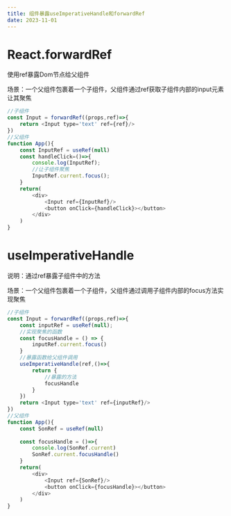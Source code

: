 ```yaml
---
title: 组件暴露useImperativeHandle和forwardRef
date: 2023-11-01
---
```


# React.forwardRef 
使用ref暴露Dom节点给父组件

场景：一个父组件包裹着一个子组件，父组件通过ref获取子组件内部的input元素让其聚焦


```javascript
//子组件
const Input = forwardRef((props,ref)=>{
    return <Input type='text' ref={ref}/> 
})
//父组件
function App(){
    const InputRef = useRef(null)
    const handleClick=()=>{
        console.log(InputRef);
        //让子组件聚焦
        InputRef.current.focus();
    }
    return(
        <div>
            <Input ref={InputRef}/>  
            <button onClick={handleClick}></button>
        </div>
    )
}

```

# useImperativeHandle
说明：通过ref暴露子组件中的方法

场景：一个父组件包裹着一个子组件，父组件通过调用子组件内部的focus方法实现聚焦


```javascript
//子组件
const Input = forwardRef((props,ref)=>{
    const inputRef = useRef(null);
    //实现聚焦的函数
    const focusHandle = () => {
        inputRef.current.focus()
    }
    //暴露函数给父组件调用
    useImperativeHandle(ref,()=>{
        return {
            //暴露的方法
            focusHandle
        }
    })
    return <Input type='text' ref={inputRef}/> 
})
//父组件
function App(){
    const SonRef = useRef(null)
    
    const focusHandle = ()=>{
        console.log(SonRef.current)
        SonRef.current.focusHandle()
    }
    return(
        <div>
            <Input ref={SonRef}/>  
            <button onClick={focusHandle}></button>
        </div>
    )
}

```

